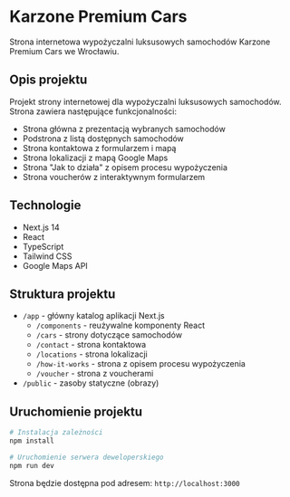 # Karzone Premium Cars

Strona internetowa wypożyczalni luksusowych samochodów Karzone Premium Cars we Wrocławiu.

## Opis projektu

Projekt strony internetowej dla wypożyczalni luksusowych samochodów. Strona zawiera następujące funkcjonalności:

- Strona główna z prezentacją wybranych samochodów
- Podstrona z listą dostępnych samochodów
- Strona kontaktowa z formularzem i mapą
- Strona lokalizacji z mapą Google Maps
- Strona "Jak to działa" z opisem procesu wypożyczenia
- Strona voucherów z interaktywnym formularzem

## Technologie

- Next.js 14
- React
- TypeScript
- Tailwind CSS
- Google Maps API

## Struktura projektu

- `/app` - główny katalog aplikacji Next.js
  - `/components` - reużywalne komponenty React
  - `/cars` - strony dotyczące samochodów
  - `/contact` - strona kontaktowa
  - `/locations` - strona lokalizacji
  - `/how-it-works` - strona z opisem procesu wypożyczenia
  - `/voucher` - strona z voucherami
- `/public` - zasoby statyczne (obrazy)

## Uruchomienie projektu

```bash
# Instalacja zależności
npm install

# Uruchomienie serwera deweloperskiego
npm run dev
```

Strona będzie dostępna pod adresem: `http://localhost:3000`
